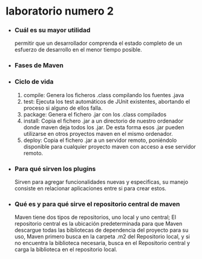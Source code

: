 # laboratorio numero 2
* ### Cuál es su mayor utilidad
    permitir que un desarrollador comprenda el estado completo de un esfuerzo de desarrollo en el menor tiempo posible.
* ### Fases de Maven

* ### Ciclo de vida
    1. compile: Genera los ficheros .class compilando los fuentes .java
    2. test: Ejecuta los test automáticos de JUnit existentes, abortando el proceso si alguno de ellos falla.
    3. package: Genera el fichero .jar con los .class compilados
    4. install: Copia el fichero .jar a un directorio de nuestro ordenador donde maven deja todos los .jar. De esta forma esos .jar pueden utilizarse en otros proyectos maven en el mismo ordenador.
    5. deploy: Copia el fichero .jar a un servidor remoto, poniéndolo disponible para cualquier proyecto maven con acceso a ese servidor remoto.
* ### Para qué sirven los plugins
    Sirven para agregar funcionalidades nuevas y especificas, su manejo consiste en relacionar aplicaciones entre si para crear estos.
* ### Qué es y para qué sirve el repositorio central de maven
  Maven tiene dos tipos de repositorios, uno local y uno central; El repositorio central es la ubicación predeterminada para que Maven descargue todas las bibliotecas de dependencia del proyecto para su uso, Maven primero busca en la carpeta .m2 del Repositorio local, y si no encuentra la biblioteca necesaria, busca en el Repositorio central y carga la biblioteca en el repositorio local.
